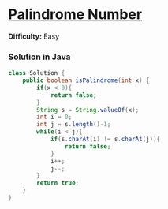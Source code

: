 # [Palindrome Number](https://leetcode.com/problems/palindrome-number/)
**Difficulty:** Easy

### Solution in Java
```java
class Solution {
    public boolean isPalindrome(int x) {
        if(x < 0){
            return false;
        }
        String s = String.valueOf(x);
        int i = 0;
        int j = s.length()-1;
        while(i < j){
            if(s.charAt(i) != s.charAt(j)){
                return false;
            }
            i++;
            j--;
        }
        return true;
    }
}
```
